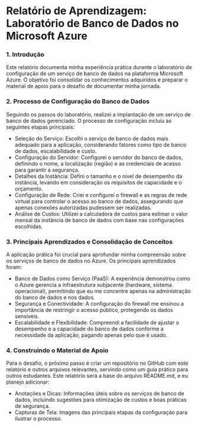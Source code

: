 # Relatório de Aprendizagem: Laboratório de Banco de Dados no Microsoft Azure

### 1. Introdução
Este relatório documenta minha experiência prática durante o laboratório de configuração de um serviço de banco de dados na plataforma Microsoft Azure. O objetivo foi consolidar os conhecimentos adquiridos e preparar o material de apoio para o desafio de documentar minha jornada.

### 2. Processo de Configuração do Banco de Dados
Seguindo os passos do laboratório, realizei a implantação de um serviço de banco de dados gerenciado. O processo de configuração incluiu as seguintes etapas principais:
- Seleção do Serviço: Escolhi o serviço de banco de dados mais adequado para a aplicação, considerando fatores como tipo de banco de dados, escalabilidade e custo.
- Configuração do Servidor: Configurei o servidor do banco de dados, definindo o nome, a localização (região) e as credenciais de acesso para garantir a segurança.
- Detalhes da Instância: Defini o tamanho e o nível de desempenho da instância, levando em consideração os requisitos de capacidade e o orçamento.
- Configuração de Rede: Criei e configurei o firewall e as regras de rede virtual para controlar o acesso ao banco de dados, assegurando que apenas conexões autorizadas pudessem ser realizadas.
- Análise de Custos: Utilizei a calculadora de custos para estimar o valor mensal da instância de banco de dados com base nas configurações escolhidas.

### 3. Principais Aprendizados e Consolidação de Conceitos
A aplicação prática foi crucial para aprofundar minha compreensão sobre os serviços de banco de dados no Azure. Os principais aprendizados foram:
- Banco de Dados como Serviço (PaaS): A experiência demonstrou como o Azure gerencia a infraestrutura subjacente (hardware, sistema operacional), permitindo que eu me concentre apenas na administração do banco de dados e nos dados.
- Segurança e Conectividade: A configuração do firewall me ensinou a importância de restringir o acesso público, protegendo os dados sensíveis.
- Escalabilidade e Flexibilidade: Compreendi a facilidade de ajustar o desempenho e a capacidade do banco de dados conforme a necessidade da aplicação, pagando apenas pelo que é usado.

### 4. Construindo o Material de Apoio
Para o desafio, o próximo passo é criar um repositório no GitHub com este relatório e outros arquivos relevantes, servindo como um guia prático para outros estudantes. Este relatório será a base do arquivo README.md, e eu planejo adicionar:
- Anotações e Dicas: Informações úteis sobre os serviços de banco de dados, incluindo sugestões para otimização de custos e boas práticas de segurança.
- Capturas de Tela: Imagens das principais etapas da configuração para ilustrar o processo.
